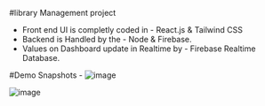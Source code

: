 #library Management project
- Front end UI is completly coded in - React.js & Tailwind CSS
- Backend is Handled by the - Node & Firebase.
- Values on Dashboard update in Realtime by  - Firebase Realtime Database.

#Demo Snapshots - 
 ![image](https://github.com/ashu-sh/react-library-management/assets/102554445/b6af6256-ee60-4c75-95a4-a6ef378d25aa)

![image](https://github.com/ashu-sh/react-library-management/assets/102554445/7afd65f0-7e71-433e-bf97-2e5400653207)




